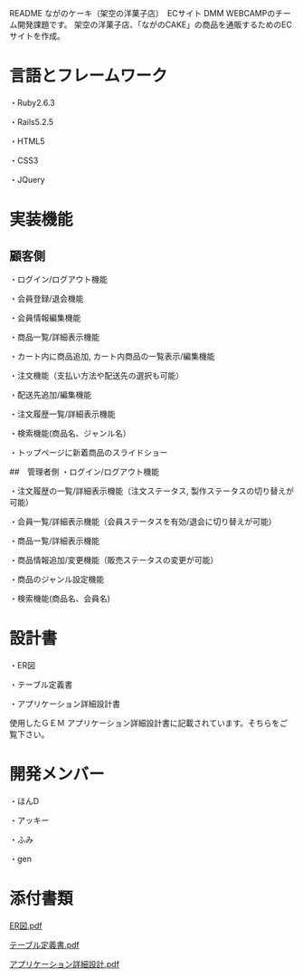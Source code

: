 README
ながのケーキ（架空の洋菓子店）　ECサイト
DMM WEBCAMPのチーム開発課題です。 架空の洋菓子店、「ながのCAKE」の商品を通販するためのECサイトを作成。

# 言語とフレームワーク
・Ruby2.6.3

・Rails5.2.5

・HTML5

・CSS3

・JQuery

# 実装機能
## 顧客側
・ログイン/ログアウト機能

・会員登録/退会機能

・会員情報編集機能

・商品一覧/詳細表示機能

・カート内に商品追加, カート内商品の一覧表示/編集機能

・注文機能（支払い方法や配送先の選択も可能）

・配送先追加/編集機能

・注文履歴一覧/詳細表示機能

・検索機能(商品名、ジャンル名）

・トップページに新着商品のスライドショー

##　管理者側
・ログイン/ログアウト機能

・注文履歴の一覧/詳細表示機能（注文ステータス, 製作ステータスの切り替えが可能）

・会員一覧/詳細表示機能（会員ステータスを有効/退会に切り替えが可能）

・商品一覧/詳細表示機能

・商品情報追加/変更機能（販売ステータスの変更が可能）

・商品のジャンル設定機能

・検索機能(商品名、会員名)

# 設計書
・ER図

・テーブル定義書

・アプリケーション詳細設計書

使用したＧＥＭ
アプリケーション詳細設計書に記載されています。そちらをご覧下さい。

# 開発メンバー

・ほんD

・アッキー

・ふみ

・gen

# 添付書類

[ER図.pdf](https://github.com/dwc-202108-h/naganocake/files/7231009/ER.pdf)

[テーブル定義書.pdf](https://github.com/dwc-202108-h/naganocake/files/7231010/default.pdf)

[アプリケーション詳細設計.pdf](https://github.com/dwc-202108-h/naganocake/files/7231011/default.pdf)

